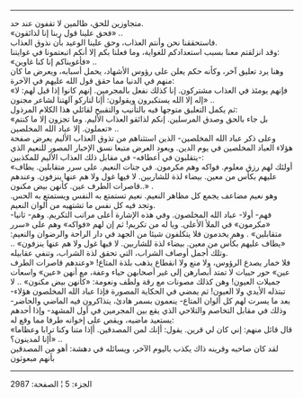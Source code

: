 ------------------------------------------------------------------------

متجاوزين للحق، ظالمين لا تقفون عند حد.  
«فحق علينا قول ربنا إنا لذائقون» ..  
فاستحققنا نحن وأنتم العذاب، وحق علينا الوعيد بأن نذوق العذاب.  
وقد انزلقتم معنا بسبب استعدادكم للغواية، وما فعلنا بكم إلا أنكم
اتبعتمونا في غوايتنا:  
«فأغويناكم إنا كنا غاوين» ..  
وهنا يرد تعليق آخر، وكأنه حكم يعلن على رؤوس الأشهاد، يحمل أسبابه، ويعرض
ما كان منهم في الدنيا مما حقق قول الله عليهم في الآخرة:  
«فإنهم يومئذ في العذاب مشتركون. إنا كذلك نفعل بالمجرمين. إنهم كانوا إذا
قيل لهم: لا إله إلا الله يستكبرون ويقولون: أإنا لتاركو آلهتنا لشاعر
مجنون» ..  
ثم يكمل التعليق متوجها فيه بالتأنيب والتقبيح لقائلي هذا الكلام
المرذول:  
«بل جاء بالحق وصدق المرسلين. إنكم لذائقو العذاب الأليم. وما تجزون إلا ما
كنتم تعملون. إلا عباد الله المخلصين» ..  
وعلى ذكر عباد الله المخلصين- الذين استثناهم من تذوق العذاب الأليم يعرض
صفحة هؤلاء العباد المخلصين في يوم الدين. ويعود العرض متبعا نسق الإخبار
المصور للنعيم الذي يتقلبون في أعطافه- في مقابل ذلك العذاب الأليم
للمكذبين-:  
«أولئك لهم رزق معلوم. فواكه وهم مكرمون. في جنات النعيم. على سرر
متقابلين. يطاف عليهم بكأس من معين. بيضاء لذة للشاربين. لا فيها غول ولا
هم عنها ينزفون. وعندهم قاصرات الطرف عين. كأنهن بيض مكنون..» .  
وهو نعيم مضاعف يجمع كل مظاهر النعيم. نعيم تستمتع به النفس ويستمتع به
الحس. وتجد فيه كل نفس ما تشتهيه من ألوان النعيم.  
فهم- أولا- عباد الله المخلصون. وفي هذه الإشارة أعلى مراتب التكريم. وهم-
ثانيا- «مكرمون» في الملأ الأعلى. ويا له من تكريم! ثم إن لهم «فواكه» وهم
على «سرر متقابلين» . وهم يخدمون فلا يتكلفون شيئا من الجهد في دار الراحة
والرضوان والنعيم: «يطاف عليهم بكأس من معين. بيضاء لذة للشاربين. لا فيها
غول ولا هم عنها ينزفون» .. وتلك أجمل أوصاف الشراب، التي تحقق لذة الشراب،
وتنفي عقابيله.  
فلا خمار يصدع الرؤوس، ولا منع ولا انقطاع يذهب بلذة المتاع! «وعندهم
قاصرات الطرف عين» حور حييات لا تمتد أبصارهن إلى غير أصحابهن حياء وعفة،
مع أنهن «عين» واسعات جميلات العيون! وهن كذلك مصونات مع رقة ولطف ونعومة:
«كأنهن بيض مكنون» .. لا تبتذله الأيدي ولا العيون! ثم يمضي في الحكاية
المصورة فإذا عباد الله المخلصون هؤلاء- بعد ما يسرت لهم كل ألوان المتاع-
ينعمون بسمر هادئ، يتذاكرون فيه الماضي والحاضر- وذلك في مقابل التخاصم
والتلاحي الذي يقع بين المجرمين في أول المشهد- وإذا أحدهم يستعيد ماضيه،
ويقص على إخوانه طرفا مما وقع له:  
«قال قائل منهم: إني كان لي قرين. يقول: أإنك لمن المصدقين. أإذا متنا وكنا
ترابا وعظاما أإنا لمدينون؟» ..  
لقد كان صاحبه وقرينه ذاك يكذب باليوم الآخر، ويسائله في دهشة: أهو من
المصدقين بأنهم مبعوثون

------------------------------------------------------------------------

الجزء: 5 ¦ الصفحة: 2987
